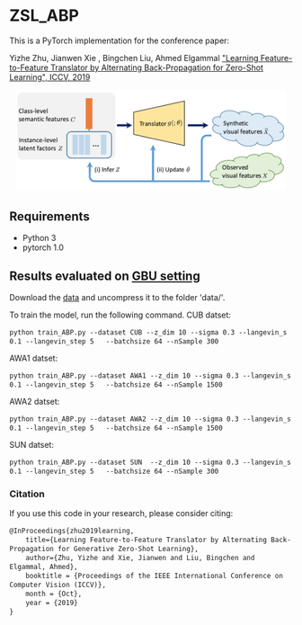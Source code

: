 # ZSL_ABP
This is a PyTorch implementation for the conference paper:

Yizhe Zhu, Jianwen Xie , Bingchen Liu, Ahmed Elgammal
["Learning Feature-to-Feature Translator by Alternating Back-Propagation for Zero-Shot Learning", ICCV, 2019](https://arxiv.org/pdf/1904.10056.pdf)

<p align="center">
    <img src="figures/teaser.png" width="480"\>
</p>

## Requirements
* Python 3
* pytorch 1.0

## Results evaluated on [GBU setting](https://arxiv.org/abs/1707.00600)

Download the [data](https://www.mpi-inf.mpg.de/departments/computer-vision-and-multimodal-computing/research/zero-shot-learning/zero-shot-learning-the-good-the-bad-and-the-ugly/) and uncompress it to the folder 'data/'.

To train the model, run the following command. 
CUB datset:
```shell
python train_ABP.py --dataset CUB --z_dim 10 --sigma 0.3 --langevin_s 0.1 --langevin_step 5   --batchsize 64 --nSample 300
```
AWA1 datset:
```shell
python train_ABP.py --dataset AWA1 --z_dim 10 --sigma 0.3 --langevin_s 0.1 --langevin_step 5   --batchsize 64 --nSample 1500
```
AWA2 datset:
```shell
python train_ABP.py --dataset AWA2 --z_dim 10 --sigma 0.3 --langevin_s 0.1 --langevin_step 5   --batchsize 64 --nSample 1500
```
SUN datset:
```shell
python train_ABP.py --dataset SUN  --z_dim 10 --sigma 0.3 --langevin_s 0.1 --langevin_step 5   --batchsize 64 --nSample 300 
```

### Citation
If you use this code in your research, please consider citing:
```
@InProceedings{zhu2019learning,
    title={Learning Feature-to-Feature Translator by Alternating Back-Propagation for Generative Zero-Shot Learning},
    author={Zhu, Yizhe and Xie, Jianwen and Liu, Bingchen and Elgammal, Ahmed},
    booktitle = {Proceedings of the IEEE International Conference on Computer Vision (ICCV)},
    month = {Oct},
    year = {2019}
}
```

